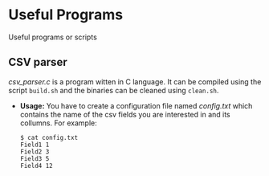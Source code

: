 # Useful Programs

Useful programs or scripts

## CSV parser

*csv_parser.c* is a program witten in C language. It can be compiled using the script ``build.sh`` and the binaries can be cleaned using ``clean.sh``.

* **Usage:** You have to create a configuration file named *config.txt* which contains the name of the csv fields you are interested in and its collumns. For example:

    ```
    $ cat config.txt
    Field1 1
    Field2 3
    Field3 5
    Field4 12
    ```

